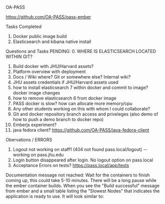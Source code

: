 OA-PASS

https://github.com/OA-PASS/pass-ember


Tasks Completed
1. Docker public image build
2. Elasticsearch and kibana native install

Questions and Tasks PENDING:
0. WHERE IS ELASTICSEARCH LOCATED WITHIN GIT?
1. Build docker with JHU/Harvard assets?
2. Platform overview with deployment
3. Docs / Wiki where? Git or somewhere else? Internal wiki?
4. JHU assets credentials if JHU/Harvard assets used
5. how to install elasticsearch 7 within docker and commit to image? docker image changes
6. how to remove elasticsearch 6 from docker image
7. PASS docker is slow? how can allocate more memory/cpu
8. Any other students working on this with whom I could collaborate?
9. Git and docker repository branch access and priveleges (also demo of how to push a demo branch to docker repo)
10. Emberjs experiment?
11. java fedora client? https://github.com/OA-PASS/java-fedora-client

Obervations / ERRORS
1. Logout not working on staff1 (404 not found pass.local/logout) -- working on pass.jhu.edu
2. Login button disappeared after login. No logout option on pass.local
3. Acceptance Errors on tests? https://pass.local/app/tests

Documentation message not reached:
Wait for the containers to finish coming up, this could take 5-10 minutes. There will be a long pause while the ember container builds. When you see the "Build successful" message from ember and a small table listing the "Slowest Nodes" that indicates the application is ready to use. It will look similar to: